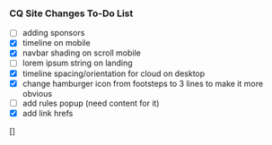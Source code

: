 ### CQ Site Changes To-Do List

- [ ] adding sponsors
- [x] timeline on mobile
- [x] navbar shading on scroll mobile
- [ ] lorem ipsum string on landing
- [x] timeline spacing/orientation for cloud on desktop
- [x] change hamburger icon from footsteps to 3 lines to make it more obvious
- [ ] add rules popup (need content for it)
- [x] add link hrefs

[]

